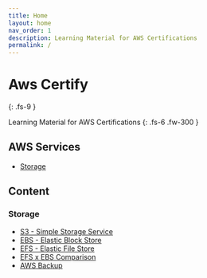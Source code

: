 ```yaml
---
title: Home
layout: home
nav_order: 1
description: Learning Material for AWS Certifications
permalink: /
---
```


# Aws Certify
{: .fs-9 }

Learning Material for AWS Certifications
{: .fs-6 .fw-300 }

## AWS Services

- [Storage](#storage)

## Content

### Storage

- [S3 - Simple Storage Service](/aws-certify/docs/services/storage/s3.html)
- [EBS - Elastic Block Store](/aws-certify/docs/services/storage/ebs.html)
- [EFS - Elastic File Store](/aws-certify/docs/services/storage/efs.html)
- [EFS x EBS Comparison](/aws-certify/docs/services/storage/ebsXefs.html)
- [AWS Backup](/aws-certify/docs/services/storage/backup.html)
